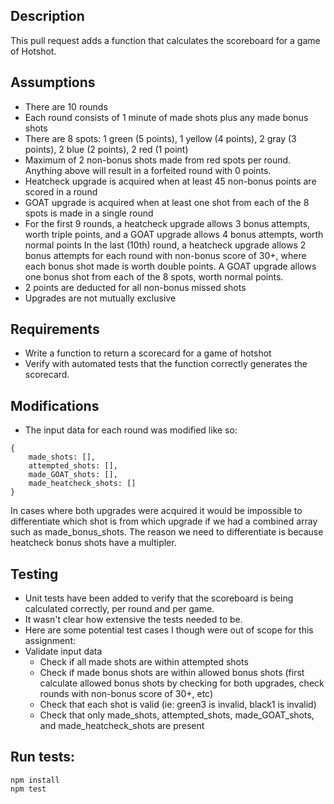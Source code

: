 ## Description
This pull request adds a function that calculates the scoreboard for a game of Hotshot.

## Assumptions
- There are 10 rounds
- Each round consists of 1 minute of made shots plus any made bonus shots
- There are 8 spots: 1 green (5 points), 1 yellow (4 points), 2 gray (3 points), 2 blue (2 points), 2 red (1 point)
- Maximum of 2 non-bonus shots made from red spots per round. Anything above will result in a forfeited round with 0 points.
- Heatcheck upgrade is acquired when at least 45 non-bonus points are scored in a round
- GOAT upgrade is acquired when at least one shot from each of the 8 spots is made in a single round
- For the first 9 rounds, a heatcheck upgrade allows 3 bonus attempts, worth triple points, and a GOAT upgrade allows 4 bonus attempts, worth normal points
In the last (10th) round, a heatcheck upgrade allows 2 bonus attempts for each round with non-bonus score of 30+, where each bonus shot made is worth double points. A GOAT upgrade allows one bonus shot from each of the 8 spots, worth normal points.
- 2 points are deducted for all non-bonus missed shots
- Upgrades are not mutually exclusive 

## Requirements
- Write a function to return a scorecard for a game of hotshot
- Verify with automated tests that the function correctly generates the scorecard.

## Modifications
- The input data for each round was modified like so:
```
{
    made_shots: [],
    attempted_shots: [],
    made_GOAT_shots: [],
    made_heatcheck_shots: []
}
```
 In cases where both upgrades were acquired it would be impossible to differentiate which shot is from which upgrade if we had a combined array such as made_bonus_shots. The reason we need to differentiate is because heatcheck bonus shots have a multipler.


## Testing
- Unit tests have been added to verify that the scoreboard is being calculated correctly, per round and per game.
- It wasn't clear how extensive the tests needed to be.
- Here are some potential test cases I though were out of scope for this assignment:
 - Validate input data
    - Check if all made shots are within attempted shots
    - Check if made bonus shots are within allowed bonus shots (first calculate allowed bonus shots by checking for both upgrades, check rounds with non-bonus score of 30+, etc)
    - Check that each shot is valid (ie: green3 is invalid, black1 is invalid)
    - Check that only made_shots, attempted_shots, made_GOAT_shots, and made_heatcheck_shots are present

## Run tests:
```
npm install
npm test
```